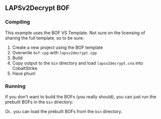 ## LAPSv2Decrypt BOF

### Compiling

This example uses the BOF VS Template. Not sure on the licensing of sharing the full template, so to be sure:

1. Create a new project using the BOF template
2. Overwrite `bof.cpp` with `lapsv2decrypt.cpp`
3. Build
4. Copy output to the `bin` directory and load `lapsv2decrypt.cna` into CobaltStrike
5. Have phun!

### Running

If you don't want to build the BOFs (you really should), you can just run the prebuilt BOFs in the `bin` directory:

Or.. you can load the prebuilt BOFs from the `bin` directory.

